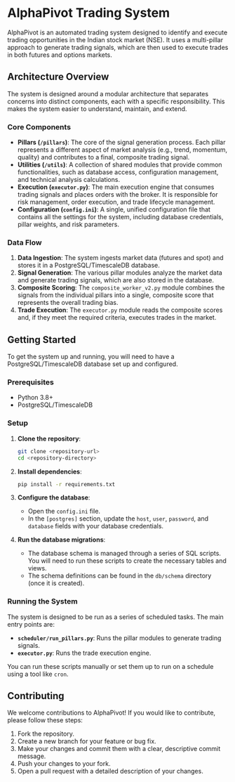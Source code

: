 # AlphaPivot Trading System

AlphaPivot is an automated trading system designed to identify and execute trading opportunities in the Indian stock market (NSE). It uses a multi-pillar approach to generate trading signals, which are then used to execute trades in both futures and options markets.

## Architecture Overview

The system is designed around a modular architecture that separates concerns into distinct components, each with a specific responsibility. This makes the system easier to understand, maintain, and extend.

### Core Components

- **Pillars (`/pillars`)**: The core of the signal generation process. Each pillar represents a different aspect of market analysis (e.g., trend, momentum, quality) and contributes to a final, composite trading signal.
- **Utilities (`/utils`)**: A collection of shared modules that provide common functionalities, such as database access, configuration management, and technical analysis calculations.
- **Execution (`executor.py`)**: The main execution engine that consumes trading signals and places orders with the broker. It is responsible for risk management, order execution, and trade lifecycle management.
- **Configuration (`config.ini`)**: A single, unified configuration file that contains all the settings for the system, including database credentials, pillar weights, and risk parameters.

### Data Flow

1.  **Data Ingestion**: The system ingests market data (futures and spot) and stores it in a PostgreSQL/TimescaleDB database.
2.  **Signal Generation**: The various pillar modules analyze the market data and generate trading signals, which are also stored in the database.
3.  **Composite Scoring**: The `composite_worker_v2.py` module combines the signals from the individual pillars into a single, composite score that represents the overall trading bias.
4.  **Trade Execution**: The `executor.py` module reads the composite scores and, if they meet the required criteria, executes trades in the market.

## Getting Started

To get the system up and running, you will need to have a PostgreSQL/TimescaleDB database set up and configured.

### Prerequisites

- Python 3.8+
- PostgreSQL/TimescaleDB

### Setup

1.  **Clone the repository**:
    ```bash
    git clone <repository-url>
    cd <repository-directory>
    ```

2.  **Install dependencies**:
    ```bash
    pip install -r requirements.txt
    ```

3.  **Configure the database**:
    - Open the `config.ini` file.
    - In the `[postgres]` section, update the `host`, `user`, `password`, and `database` fields with your database credentials.

4.  **Run the database migrations**:
    - The database schema is managed through a series of SQL scripts. You will need to run these scripts to create the necessary tables and views.
    - The schema definitions can be found in the `db/schema` directory (once it is created).

### Running the System

The system is designed to be run as a series of scheduled tasks. The main entry points are:

- **`scheduler/run_pillars.py`**: Runs the pillar modules to generate trading signals.
- **`executor.py`**: Runs the trade execution engine.

You can run these scripts manually or set them up to run on a schedule using a tool like `cron`.

## Contributing

We welcome contributions to AlphaPivot! If you would like to contribute, please follow these steps:

1.  Fork the repository.
2.  Create a new branch for your feature or bug fix.
3.  Make your changes and commit them with a clear, descriptive commit message.
4.  Push your changes to your fork.
5.  Open a pull request with a detailed description of your changes.